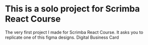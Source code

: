 # This is a solo project for Scrimba React Course
The very first project I made for Scrimba React Course. It asks you to replicate one of this figma designs. Digital Business Card

